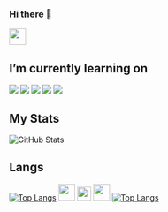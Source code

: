 ### Hi there 👋

<!--
**Ovtnc/Ovtnc** is a ✨ _special_ ✨ repository because its `README.md` (this file) appears on your GitHub profile.

Here are some ideas to get you started:

- 🔭 I’m currently working on ...
- 🌱 I’m currently learning ...
- 👯 I’m looking to collaborate on ...
- 🤔 I’m looking for help with ...
- 💬 Ask me about ...
- 📫 How to reach me: ...
- 😄 Pronouns: ...
- ⚡ Fun fact: ...
-->



[<img src = "https://upload.wikimedia.org/wikipedia/commons/c/ca/LinkedIn_logo_initials.png" width ="30" >](https://www.linkedin.com/in/okan-vatancı-0b7bb01a5/) <br>

## I’m currently learning on <br>


<img src="https://img.icons8.com/color/48/000000/html-5--v1.png"/> <img src="https://img.icons8.com/color/48/000000/css3.png"/> <img src="https://img.icons8.com/color/48/000000/javascript--v1.png"/> <img src="https://img.icons8.com/offices/40/000000/react.png"/> <img src="https://img.icons8.com/color/48/000000/nodejs.png"/>

## My Stats
![GitHub Stats](https://github-readme-stats.vercel.app/api?username=Ovtnc&show_icons=true&theme=synthwave)

## Langs
[![Top Langs](https://github-readme-stats.vercel.app/api/top-langs/?username=Ovtnc&layout=compact&show_icons=true&theme=synthwave)](https://github.com/Ovtnc)
 <img src = "https://img.icons8.com/color/344/c-programming.png" width ="30" >
 <img src = "https://img.icons8.com/color/344/python--v1.png" width ="25" >
 <img src = "https://img.icons8.com/color/344/javascript--v1.png" width ="30">
[![Top Langs](https://github-readme-stats.vercel.app/api/top-langs/?username=Ovtnc&layout=compact&show_icons=true&theme=synthwave)](https://github.com/Ovtnc) 
